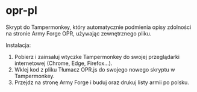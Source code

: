 # opr-pl
Skrypt do Tampermonkey, który automatycznie podmienia opisy zdolności na stronie Army Forge OPR, używając zewnętrznego pliku.

Instalacja:

1. Pobierz i zainsaluj wtyczke Tampermonkey do swojej przeglądarki internetowej (Chrome, Edge, Firefox...).
2. Wklej kod z pliku Tłumacz OPR.js do swojego nowego skryptu w Tampermonkey.
3. Przejdz na stronę Army Forge i buduj oraz drukuj listy armii po polsku.
